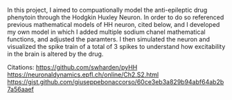 In this project, I aimed to compuationally model the anti-epileptic drug phenytoin through the Hodgkin Huxley Neuron. In order to do so referenced previous mathematical models of HH neuron, cited below, and I developed my own model in which I added multiple sodium chanel mathematical functions, and adjusted the paramters. I then simulated the neuron and visualized the spike train of a total of 3 spikes to understand how excitability in the brain is altered by the drug.  

Citations:
https://github.com/swharden/pyHH
https://neuronaldynamics.epfl.ch/online/Ch2.S2.html
https://gist.github.com/giuseppebonaccorso/60ce3eb3a829b94abf64ab2b7a56aaef
